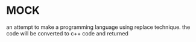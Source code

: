 # MOCK
an attempt to make a programming language using replace technique. the code will be converted to c++ code and returned
